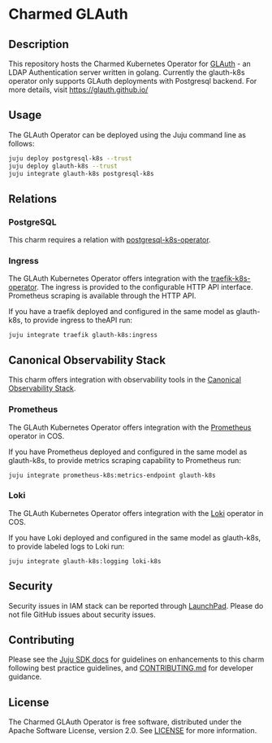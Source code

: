 # Charmed GLAuth

## Description

This repository hosts the Charmed Kubernetes Operator for [GLAuth](https://github.com/glauth/glauth) -  an LDAP Authentication server written in golang. Currently the glauth-k8s operator only supports GLAuth deployments with Postgresql backend.
For more details, visit https://glauth.github.io/

## Usage

The GLAuth Operator can be deployed using the Juju command line as follows:

```bash
juju deploy postgresql-k8s --trust
juju deploy glauth-k8s --trust
juju integrate glauth-k8s postgresql-k8s
```

## Relations

### PostgreSQL

This charm requires a relation with [postgresql-k8s-operator](https://github.com/canonical/postgresql-k8s-operator).

### Ingress

The GLAuth Kubernetes Operator offers integration with the [traefik-k8s-operator](https://github.com/canonical/traefik-k8s-operator). The ingress is provided to the configurable HTTP API interface. Prometheus scraping is available through the HTTP API. 

If you have a traefik deployed and configured in the same model as glauth-k8s, to provide ingress to theAPI run:
```console
juju integrate traefik glauth-k8s:ingress
```

## Canonical Observability Stack

This charm offers integration with observability tools in the [Canonical Observability Stack](https://charmhub.io/topics/canonical-observability-stack).

### Prometheus

The GLAuth Kubernetes Operator offers integration with the [Prometheus](https://github.com/canonical/prometheus-k8s-operator) operator in COS.

If you have Prometheus deployed and configured in the same model as glauth-k8s, to provide metrics scraping capability to Prometheus run:
```console
juju integrate prometheus-k8s:metrics-endpoint glauth-k8s
```

### Loki

The GLAuth Kubernetes Operator offers integration with the [Loki](https://github.com/canonical/loki-k8s-operator) operator in COS.

If you have Loki deployed and configured in the same model as glauth-k8s, to provide labeled logs to Loki run:
```console
juju integrate glauth-k8s:logging loki-k8s
```

## Security
Security issues in IAM stack can be reported through [LaunchPad](https://wiki.ubuntu.com/DebuggingSecurity#How%20to%20File). Please do not file GitHub issues about security issues.

## Contributing

Please see the [Juju SDK docs](https://juju.is/docs/sdk) for guidelines on enhancements to this charm following best practice guidelines, and [CONTRIBUTING.md](https://github.com/canonical/glauth-k8s/blob/main/CONTRIBUTING.md) for developer guidance.


## License

The Charmed GLAuth Operator is free software, distributed under the Apache Software License, version 2.0. See [LICENSE](https://github.com/canonical/glauth-k8s/blob/main/LICENSE) for more information.